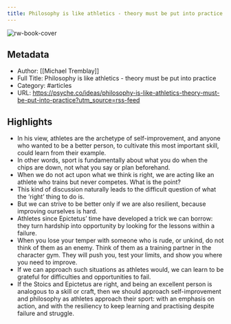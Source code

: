 ```yaml
---
title: Philosophy is like athletics - theory must be put into practice
---
```

![rw-book-cover](https://readwise-assets.s3.amazonaws.com/static/images/article2.74d541386bbf.png)

## Metadata
- Author: [[Michael Tremblay]]
- Full Title: Philosophy is like athletics - theory must be put into practice
- Category: #articles
- URL: https://psyche.co/ideas/philosophy-is-like-athletics-theory-must-be-put-into-practice?utm_source=rss-feed

## Highlights
- In his view, athletes are the archetype of self-improvement, and anyone who wanted to be a better person, to cultivate this most important skill, could learn from their example.
- In other words, sport is fundamentally about what you do when the chips are down, not what you say or plan beforehand.
- When we do not act upon what we think is right, we are acting like an athlete who trains but never competes. What is the point?
- This kind of discussion naturally leads to the difficult question of what the ‘right’ thing to do is.
- But we can strive to be better only if we are also resilient, because improving ourselves is hard.
- Athletes since Epictetus’ time have developed a trick we can borrow: they turn hardship into opportunity by looking for the lessons within a failure.
- When you lose your temper with someone who is rude, or unkind, do not think of them as an enemy. Think of them as a training partner in the character gym. They will push you, test your limits, and show you where you need to improve.
- If we can approach such situations as athletes would, we can learn to be grateful for difficulties and opportunities to fail.
- If the Stoics and Epictetus are right, and being an excellent person is analogous to a skill or craft, then we should approach self-improvement and philosophy as athletes approach their sport: with an emphasis on action, and with the resiliency to keep learning and practising despite failure and struggle.
